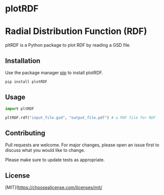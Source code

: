 # plotRDF

# Radial Distribution Function (RDF)

pltRDF is a Python package to plot RDF by reading a GSD file.

## Installation

Use the package manager [pip](https://pip.pypa.io/en/stable/) to install plotRDF.

```bash
pip install plotRDF
```

## Usage

```python
import pltRDF

pltRDF.rdf("input_file.gsd", "output_file.pdf") # a PDF file for RDF
```

## Contributing
Pull requests are welcome. For major changes, please open an issue first to discuss what you would like to change.

Please make sure to update tests as appropriate.

## License
[MIT](https://choosealicense.com/licenses/mit/
